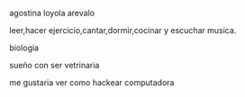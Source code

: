 agostina loyola arevalo   

leer,hacer ejercicio,cantar,dormir,cocinar y escuchar musica.

biologia

sueño con ser vetrinaria

me gustaria ver como hackear computadora
